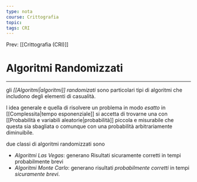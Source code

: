 ```yaml
---
type: nota
course: Crittografia
topic: 
tags: CRI
---
```


Prev: [[Crittografia (CRI)]]

# Algoritmi Randomizzati
---
gli _[[Algoritmi|algoritmi]] randomizati_ sono particolari tipi di algoritmi che includono degli elementi di casualità.

l idea generale e quella di risolvere un problema in modo _esatto_ in [[Complessita|tempo esponenziale]] si accetta di trovarne una con [[Probabilità e variabili aleatorie|probabilità]] piccola e misurabile che questa sia sbagliata o comunque con una probabilità arbitrariamente diminuibile.


due classi di algoritmi randomizzati sono
- _Algoritmi Las Vegas_: generano Risultati sicuramente corretti in tempi probabilmente brevi 
- _Algoritmi Monte Carlo_: generano risultati _probabilmente corretti_ in tempi _sicuramente brevi_.